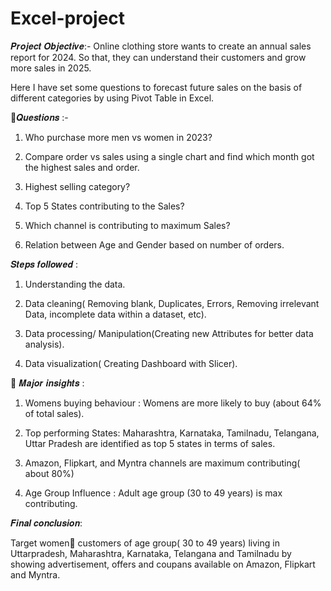 # Excel-project

𝑷𝒓𝒐𝒋𝒆𝒄𝒕 𝑶𝒃𝒋𝒆𝒄𝒕𝒊𝒗𝒆:- Online clothing store wants to create an annual sales report for 2024. So that, they can understand their customers and grow more sales in 2025.

Here I have set some questions to forecast future sales on the basis of different categories by using Pivot Table in Excel.

📝𝑸𝒖𝒆𝒔𝒕𝒊𝒐𝒏𝒔 :-
 
1. Who purchase more men vs women in 2023?

2. Compare order vs sales using a single chart and find which month got the highest sales and order.

3. Highest selling category?

4. Top 5 States contributing to the Sales?

5. Which channel is contributing to maximum Sales?

6. Relation between Age and Gender based on number
 of orders.


𝑺𝒕𝒆𝒑𝒔 𝒇𝒐𝒍𝒍𝒐𝒘𝒆𝒅 :

 1. Understanding the data.

 2. Data cleaning( Removing blank, Duplicates, Errors, Removing irrelevant Data, incomplete data within a dataset, etc).
 
 3. Data processing/ Manipulation(Creating new Attributes for better data analysis).

 4. Data visualization( Creating Dashboard with Slicer).

🔎 𝑴𝒂𝒋𝒐𝒓 𝒊𝒏𝒔𝒊𝒈𝒉𝒕𝒔 :

1. Womens buying behaviour : Womens are more likely to buy (about 64% of total sales).

2. Top performing States: Maharashtra, Karnataka, Tamilnadu, Telangana, Uttar Pradesh are identified as top 5 states in terms of sales.

3. Amazon, Flipkart, and Myntra channels are maximum contributing( about 80%) 

4. Age Group Influence : Adult age group (30 to 49 years) is max contributing.

𝑭𝒊𝒏𝒂𝒍 𝒄𝒐𝒏𝒄𝒍𝒖𝒔𝒊𝒐𝒏: 

 Target women👩 customers of age group( 30 to 49 years) living in Uttarpradesh, Maharashtra, Karnataka, Telangana and Tamilnadu by showing advertisement,  offers and coupans available on Amazon, Flipkart and 
 Myntra. 
